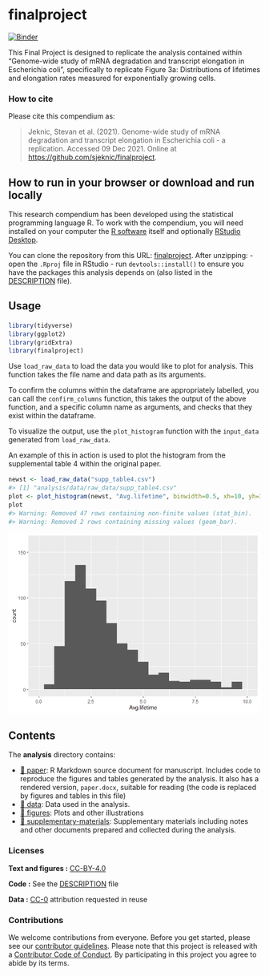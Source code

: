 
<!-- README.md is generated from README.Rmd. Please edit that file -->

# finalproject

[![Binder](https://mybinder.org/badge_logo.svg)](https://mybinder.org/v2/gh///master?urlpath=rstudio)

This Final Project is designed to replicate the analysis contained
within “Genome-wide study of mRNA degradation and transcript elongation
in Escherichia coli”, specifically to replicate Figure 3a: Distributions
of lifetimes and elongation rates measured for exponentially growing
cells.

### How to cite

Please cite this compendium as:

> Jeknic, Stevan et al. (2021). Genome-wide study of mRNA degradation
> and transcript elongation in Escherichia coli - a replication.
> Accessed 09 Dec 2021. Online at
> <https://github.com/sjeknic/finalproject>.

## How to run in your browser or download and run locally

This research compendium has been developed using the statistical
programming language R. To work with the compendium, you will need
installed on your computer the [R
software](https://cloud.r-project.org/) itself and optionally [RStudio
Desktop](https://rstudio.com/products/rstudio/download/).

You can clone the repository from this URL:
[finalproject](https://github.com/sjeknic/finalproject). After
unzipping: - open the `.Rproj` file in RStudio - run
`devtools::install()` to ensure you have the packages this analysis
depends on (also listed in the [DESCRIPTION](/DESCRIPTION) file).

## Usage

``` r
library(tidyverse)
library(ggplot2)
library(gridExtra)
library(finalproject)
```

Use `load_raw_data` to load the data you would like to plot for
analysis. This function takes the file name and data path as its
arguments.

To confirm the columns within the dataframe are appropriately labelled,
you can call the `confirm_columns` function, this takes the output of
the above function, and a specific column name as arguments, and checks
that they exist within the dataframe.

To visualize the output, use the `plot_histogram` function with the
`input_data` generated from `load_raw_data`.

An example of this in action is used to plot the histogram from the
supplemental table 4 within the original paper.

``` r
newst <- load_raw_data("supp_table4.csv")
#> [1] "analysis/data/raw_data/supp_table4.csv"
plot <- plot_histogram(newst, "Avg.lifetime", binwidth=0.5, xh=10, yh=160)
plot
#> Warning: Removed 47 rows containing non-finite values (stat_bin).
#> Warning: Removed 2 rows containing missing values (geom_bar).
```

![](analysis/figuresunnamed-chunk-3-1.png)<!-- -->

## Contents

The **analysis** directory contains:

-   [:file_folder: paper](/analysis/paper): R Markdown source document
    for manuscript. Includes code to reproduce the figures and tables
    generated by the analysis. It also has a rendered version,
    `paper.docx`, suitable for reading (the code is replaced by figures
    and tables in this file)
-   [:file_folder: data](/analysis/data/raw_data): Data used in the
    analysis.
-   [:file_folder: figures](/analysis/figures): Plots and other
    illustrations
-   [:file_folder:
    supplementary-materials](/analysis/supplementary-materials):
    Supplementary materials including notes and other documents prepared
    and collected during the analysis.

### Licenses

**Text and figures :**
[CC-BY-4.0](http://creativecommons.org/licenses/by/4.0/)

**Code :** See the [DESCRIPTION](DESCRIPTION) file

**Data :** [CC-0](http://creativecommons.org/publicdomain/zero/1.0/)
attribution requested in reuse

### Contributions

We welcome contributions from everyone. Before you get started, please
see our [contributor guidelines](CONTRIBUTING.md). Please note that this
project is released with a [Contributor Code of Conduct](CONDUCT.md). By
participating in this project you agree to abide by its terms.
